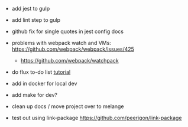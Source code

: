 - add jest to gulp
- add lint step to gulp
- github fix for single quotes in jest config docs

- problems with webpack watch and VMs: https://github.com/webpack/webpack/issues/425
  - https://github.com/webpack/watchpack

- do flux to-do list [tutorial](http://facebook.github.io/flux/docs/todo-list.html#content)
- add in docker for local dev
- add make for dev?
- clean up docs / move project over to melange
- test out using link-package https://github.com/peerigon/link-package
